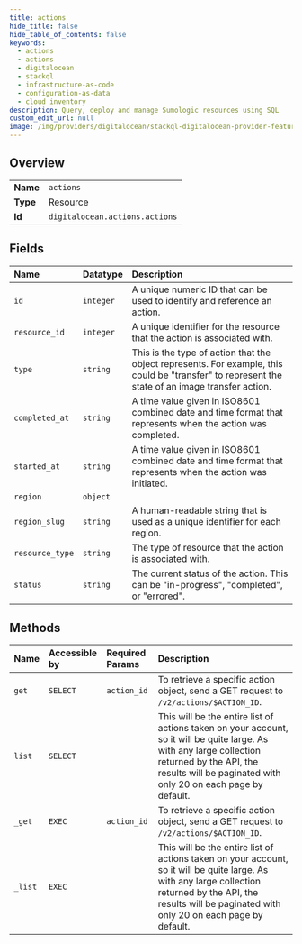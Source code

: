 ```yaml
---
title: actions
hide_title: false
hide_table_of_contents: false
keywords:
  - actions
  - actions
  - digitalocean    
  - stackql
  - infrastructure-as-code
  - configuration-as-data
  - cloud inventory
description: Query, deploy and manage Sumologic resources using SQL
custom_edit_url: null
image: /img/providers/digitalocean/stackql-digitalocean-provider-featured-image.png
---
```

  
    

## Overview
<table><tbody>
<tr><td><b>Name</b></td><td><code>actions</code></td></tr>
<tr><td><b>Type</b></td><td>Resource</td></tr>
<tr><td><b>Id</b></td><td><code>digitalocean.actions.actions</code></td></tr>
</tbody></table>

## Fields
| Name | Datatype | Description |
|:-----|:---------|:------------|
| `id` | `integer` | A unique numeric ID that can be used to identify and reference an action. |
| `resource_id` | `integer` | A unique identifier for the resource that the action is associated with. |
| `type` | `string` | This is the type of action that the object represents. For example, this could be "transfer" to represent the state of an image transfer action. |
| `completed_at` | `string` | A time value given in ISO8601 combined date and time format that represents when the action was completed. |
| `started_at` | `string` | A time value given in ISO8601 combined date and time format that represents when the action was initiated. |
| `region` | `object` |  |
| `region_slug` | `string` | A human-readable string that is used as a unique identifier for each region. |
| `resource_type` | `string` | The type of resource that the action is associated with. |
| `status` | `string` | The current status of the action. This can be "in-progress", "completed", or "errored". |
## Methods
| Name | Accessible by | Required Params | Description |
|:-----|:--------------|:----------------|:------------|
| `get` | `SELECT` | `action_id` | To retrieve a specific action object, send a GET request to `/v2/actions/$ACTION_ID`. |
| `list` | `SELECT` |  | This will be the entire list of actions taken on your account, so it will be quite large. As with any large collection returned by the API, the results will be paginated with only 20 on each page by default. |
| `_get` | `EXEC` | `action_id` | To retrieve a specific action object, send a GET request to `/v2/actions/$ACTION_ID`. |
| `_list` | `EXEC` |  | This will be the entire list of actions taken on your account, so it will be quite large. As with any large collection returned by the API, the results will be paginated with only 20 on each page by default. |
